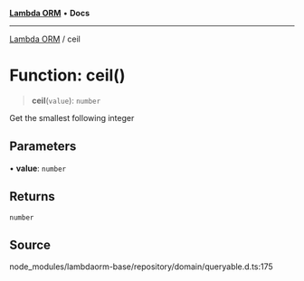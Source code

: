 [**Lambda ORM**](../README.md) • **Docs**

***

[Lambda ORM](../README.md) / ceil

# Function: ceil()

> **ceil**(`value`): `number`

Get the smallest following integer

## Parameters

• **value**: `number`

## Returns

`number`

## Source

node\_modules/lambdaorm-base/repository/domain/queryable.d.ts:175
